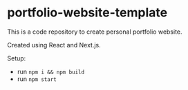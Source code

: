 # portfolio-website-template

This is a code repository to create personal portfolio website.

Created using React and Next.js.

Setup:
- run ```npm i && npm build```
- run ```npm start```